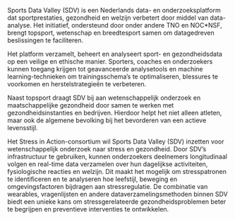 
Sports Data Valley (SDV) is een Nederlands data- en onderzoeksplatform dat sportprestaties, gezondheid en welzijn verbetert door middel van data-analyse. Het initiatief, ondersteund door onder andere TNO en NOC*NSF, brengt topsport, wetenschap en breedtesport samen om datagedreven beslissingen te faciliteren.

Het platform verzamelt, beheert en analyseert sport- en gezondheidsdata op een veilige en ethische manier. Sporters, coaches en onderzoekers kunnen toegang krijgen tot geavanceerde analysetools en machine learning-technieken om trainingsschema’s te optimaliseren, blessures te voorkomen en herstelstrategieën te verbeteren.

Naast topsport draagt SDV bij aan wetenschappelijk onderzoek en maatschappelijke gezondheid door samen te werken met gezondheidsinstanties en bedrijven. Hierdoor helpt het niet alleen atleten, maar ook de algemene bevolking bij het bevorderen van een actieve levensstijl.

Het Stress in Action-consortium wil Sports Data Valley (SDV) inzetten voor wetenschappelijk onderzoek naar stress en gezondheid. Door SDV’s infrastructuur te gebruiken, kunnen onderzoekers deelnemers longitudinaal volgen en real-time data verzamelen over hun dagelijkse activiteiten, fysiologische reacties en welzijn. Dit maakt het mogelijk om stresspatronen te identificeren en te analyseren hoe leefstijl, beweging en omgevingsfactoren bijdragen aan stressregulatie. De combinatie van wearables, vragenlijsten en andere dataverzamelingsmethoden binnen SDV biedt een unieke kans om stressgerelateerde gezondheidsproblemen beter te begrijpen en preventieve interventies te ontwikkelen.
